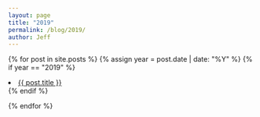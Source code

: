 ```yaml
---
layout: page
title: "2019"
permalink: /blog/2019/
author: Jeff
---
```

{% for post in site.posts %}
  {% assign year = post.date | date: "%Y" %}
  {% if year == "2019" %}
  <li><a href="{{ post.url }}">{{ post.title }}</a></li>    
  {% endif %}
  
{% endfor %}
